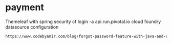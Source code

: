 # payment
Themeleaf with spring security
cf login -a api.run.pivotal.io
cloud foundry datasource configuration
````https://docs.pivotal.io/pivotalcf/2-4/buildpacks/java/configuring-service-connections/spring-service-bindings.html
https://www.codebyamir.com/blog/forgot-password-feature-with-java-and-spring-boot

